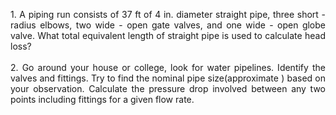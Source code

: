<p style="text-align: justify;">
1. A piping run consists of 37 ft of 4 in. diameter straight pipe, three short
-radius elbows, two wide - open gate valves, and one wide - open globe valve. What total
equivalent length of straight pipe is used to calculate head loss?<br><br>
2. Go around your house or college, look for water pipelines. Identify the valves and
fittings. Try to find the nominal pipe size(approximate ) based on your
observation. Calculate the pressure drop involved between any two points
including fittings for a given flow rate.
</p>
